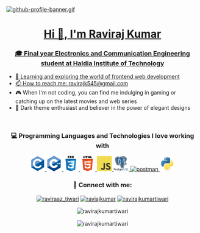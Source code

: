 [![github-profile-banner.gif](https://i.postimg.cc/RhC2kSbX/github-profile-banner.gif)](https://postimg.cc/VrT7M8wC)
<a href="https:&#x2F;&#x2F;www.canva.com&#x2F;design&#x2F;DAFoK7vIpvA&#x2F;watch?utm_content=DAFoK7vIpvA&amp;utm_campaign=designshare&amp;utm_medium=embeds&amp;utm_source=link" target="_blank" rel="noopener">
<br>
<h1 align="center">Hi 👋, I'm Raviraj Kumar</h1>
<h3 align="center">🎓 Final year Electronics and Communication Engineering student at Haldia Institute of Technology</h3>
 
- 🔭 Learning and exploring the world of frontend web development
- 📫 How to reach me: ravirajk545@gmail.com
- 🎮 When I'm not coding, you can find me indulging in gaming or catching up on the latest movies and web series
- 🌙 Dark theme enthusiast and believer in the power of elegant designs

<br>
<h3 align="center">
  💻 Programming Languages and Technologies I love working with
</h3>
<div class="row">
 <p align="center">
  <p align="center"> <a href="https://www.cprogramming.com/" target="_blank" rel="noreferrer"> <img src="https://raw.githubusercontent.com/devicons/devicon/master/icons/c/c-original.svg" alt="c" width="40" height="40"/> </a> <a href="https://www.w3schools.com/cpp/" target="_blank" rel="noreferrer"> <img src="https://raw.githubusercontent.com/devicons/devicon/master/icons/cplusplus/cplusplus-original.svg" alt="cplusplus" width="40" height="40"/> </a> <a href="https://www.w3schools.com/css/" target="_blank" rel="noreferrer"> <img src="https://raw.githubusercontent.com/devicons/devicon/master/icons/css3/css3-original-wordmark.svg" alt="css3" width="40" height="40"/> </a> <a href="https://www.w3.org/html/" target="_blank" rel="noreferrer"> <img src="https://raw.githubusercontent.com/devicons/devicon/master/icons/html5/html5-original-wordmark.svg" alt="html5" width="40" height="40"/> </a> <a href="https://developer.mozilla.org/en-US/docs/Web/JavaScript" target="_blank" rel="noreferrer"> <img src="https://raw.githubusercontent.com/devicons/devicon/master/icons/javascript/javascript-original.svg" alt="javascript" width="40" height="40"/> </a> <a href="https://www.postgresql.org" target="_blank" rel="noreferrer"> <img src="https://raw.githubusercontent.com/devicons/devicon/master/icons/postgresql/postgresql-original-wordmark.svg" alt="postgresql" width="40" height="40"/> </a> <a href="https://postman.com" target="_blank" rel="noreferrer"> <img src="https://www.vectorlogo.zone/logos/getpostman/getpostman-icon.svg" alt="postman" width="40" height="40"/> </a> <a href="https://www.python.org" target="_blank" rel="noreferrer"> <img src="https://raw.githubusercontent.com/devicons/devicon/master/icons/python/python-original.svg" alt="python" width="40" height="40"/> </a> </p>
</p>
</div>

<h3 align="center">🔗 Connect with me:</h3>
<p align="center">
<!-- <a href="https://dev.to/@raviraaztiwari" target="blank"><img align="center" src="https://raw.githubusercontent.com/rahuldkjain/github-profile-readme-generator/master/src/images/icons/Social/devto.svg" alt="raviraaztiwari" height="30" width="40" /></a> -->
<a href="https://twitter.com/raviraaz_tiwari" target="blank"><img align="center" src="https://raw.githubusercontent.com/rahuldkjain/github-profile-readme-generator/master/src/images/icons/Social/twitter.svg" alt="raviraaz_tiwari" height="30" width="40" /></a>
<a href="https://linkedin.com/in/raviraj-kumar-019956225" target="blank"><img align="center" src="https://raw.githubusercontent.com/rahuldkjain/github-profile-readme-generator/master/src/images/icons/Social/linked-in-alt.svg" alt="raviajkumar" height="30" width="40" /></a>
<a href="https://www.leetcode.com/ravirajkumartiwari" target="blank"><img align="center" src="https://raw.githubusercontent.com/rahuldkjain/github-profile-readme-generator/master/src/images/icons/Social/leet-code.svg" alt="ravirajkumartiwari" height="30" width="40" /></a>
</p>

<p align="center"><img align="center" src="https://github-readme-stats.vercel.app/api/top-langs?username=ravirajkumartiwari&show_icons=true&theme=dark&locale=en&layout=compact" alt="ravirajkumartiwari" /></p>

<p align="center"><img align="center" src="https://holopin.me/ravirajkumartiwari" alt="ravirajkumartiwari" /></p>
<!-- [![An image of @ravirajkumartiwari's Holopin badges, which is a link to view their full Holopin profile](https://holopin.me/ravirajkumartiwari)](https://holopin.io/@ravirajkumartiwari) -->
